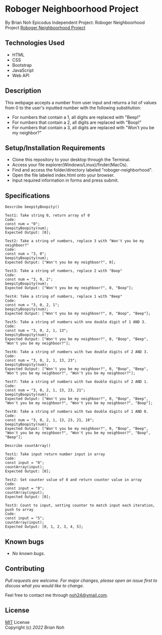 # Roboger Neighboorhood Project
By Brian Noh
Epicodus Independent Project: Roboger Neighboorhood Project
[Roboger Neighboorhood Project](noh24.github.com/roboger-neighborhood/)

## Technologies Used  
* HTML
* CSS
* Bootstrap
* JavaScript
* Web API

## Description
This webpage accepts a number from user input and returns a list of values from 0 to the user's inputted number with the following substitution:
* For numbers that contain a 1, all digits are replaced with "Beep!"
* For numbers that contain a 2, all digits are replaced with "Boop!"
* For numbers that contain a 3, all digits are replaced with "Won't you be my neighbor?"

## Setup/Installation Requirements
* Clone this repository to your desktop through the Terminal.
* Access your file explorer(Windows/Linux)/finder(MacOs).
* Find and access the folder/directory labeled "roboger-neighborhood".
* Open the file labeled index.html onto your browser.
* Input required information in forms and press submit.

## Specifications
```
Describe beepityBoopity()

Test1: Take string 0, return array of 0
Code: 
const num = "0";
beepityBoopity(num);
Expected Output: [0];

Test2: Take a string of numbers, replace 3 with "Won't you be my neighboor?" 
Code: 
const num = "3, 0";
beepityBoopity(num);
Expected Output: ["Won't you be my neighboor?", 0];

Test3: Take a string of numbers, replace 2 with "Boop"
Code: 
const num = "3, 0, 2";
beepityBoopity(num);
Expected Output: ["Won't you be my neighboor?", 0, "Boop"];

Test4: Take a string of numbers, replace 1 with "Beep" 
Code: 
const num = "3, 0, 2, 1";
beepityBoopity(num);
Expected Output: ["Won't you be my neighboor?", 0, "Boop", "Beep"];

Test5: Take a string of numbers with one double digit of 1 AND 3.
Code: 
const num = "3, 0, 2, 1, 13";
beepityBoopity(num);
Expected Output: ["Won't you be my neighboor?", 0, "Boop", "Beep", "Won't you be my neighboor?"];

Test6: Take a string of numbers with two double digits of 2 AND 3.
Code: 
const num = "3, 0, 2, 1, 13, 23";
beepityBoopity(num);
Expected Output: ["Won't you be my neighboor?", 0, "Boop", "Beep", "Won't you be my neighboor?", "Won't you be my neighboor?"];

Test7: Take a string of numbers with two double digits of 2 AND 1.
Code: 
const num = "3, 0, 2, 1, 13, 23, 21";
beepityBoopity(num);
Expected Output: ["Won't you be my neighboor?", 0, "Boop", "Beep", "Won't you be my neighboor?", "Won't you be my neighboor?", "Boop"];

Test8: Take a string of numbers with two double digits of 1 AND 0.
Code: 
const num = "3, 0, 2, 1, 13, 23, 21, 10";
beepityBoopity(num);
Expected Output: ["Won't you be my neighboor?", 0, "Boop", "Beep", "Won't you be my neighboor?", "Won't you be my neighboor?", "Boop", "Beep"];
```
```
Describe countArray()

Test1: Take input return number input in array
Code: 
const input = "0";
countArray(input);
Expected Output: [0];

Test2: Set counter value of 0 and return counter value in array
Code: 
const input = "0";
countArray(input);
Expected Output: [0];

Test3: Count to input, setting counter to match input each iteration, push to array
Code: 
const input = "5";
countArray(input);
Expected Output: [0, 1, 2, 3, 4, 5];
```
## Known bugs
* _No known bugs_.

## Contributing
_Pull requests are welcome. For major changes, please open an issue first to discuss what you would like to change_.  
  
Feel free to contact me through <noh24@ymail.com>.

## License
[MIT](./license.txt) License  
Copyright (c) _2022 Brian Noh_